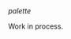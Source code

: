 <div class="working p-medium sd-normal">
  <i class="d-block m-auto ico material-icons">palette</i>
  <p class="ta-center">Work in process.</p>  
</div>